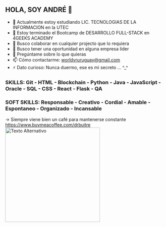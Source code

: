 ## HOLA, SOY ANDRÉ 👋

- 🔭 Actualmente estoy estudiando LIC. TECNOLOGIAS DE LA INFORMACION en la UTEC 
- 🌱 Estoy terminado el Bootcamp de DESARROLLO FULL-STACK en 4GEEKS ACADEMY
- 👯 Busco colaborar en cualquier projecto que lo requiera
- 🤔 Busco tener una oportunidad en alguna empresa lider
- 💬 Pregúntame sobre lo que quieras
- 📫 Cómo contactarme: worldvruruguay@gmail.com
- ⚡ Dato curioso: Nunca duermo, ese es mi secreto ... ^_^
  
### SKILLS: Git - HTML - Blockchain - Python - Java - JavaScript - Oracle - SQL - CSS - React - Flask - QA
### SOFT SKILLS: Responsable - Creativo - Cordial - Amable - Espontaneo - Organizado - Incansable

->
Siempre viene bien un café para mantenerse constante
https://www.buymeacoffee.com/drbuitre <img src="https://media.giphy.com/media/513lZvPf6khjIQFibF/giphy.gif" alt="Texto Alternativo" width="300"/>
